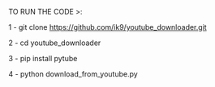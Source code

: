 TO RUN THE CODE >:

1 - git clone https://github.com/ik9/youtube_downloader.git

2 - cd youtube_downloader

3 - pip install pytube

4 - python download_from_youtube.py

